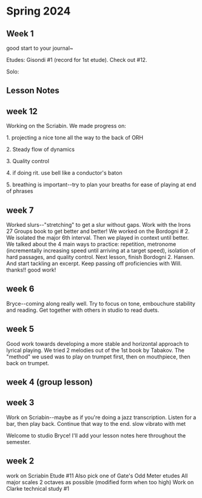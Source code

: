 # Spring 2024

## Week 1

good start to your journal~

Etudes: Gisondi #1 (record for 1st etude). Check out #12.&#x20;

Solo:&#x20;

## Lesson Notes

## week 12

Working on the Scriabin. We made progress on:

1\. projecting a nice tone all the way to the back of ORH

2\. Steady flow of dynamics

3\. Quality control

4\. if doing rit. use bell like a conductor's baton

5\. breathing is important--try to plan your breaths for ease of playing at end of phrases

## week 7

Worked slurs--"stretching" to get a slur without gaps. Work with the Irons 27 Groups book to get better and better!
We worked on the Bordogni # 2. We isolated the major 6th interval. Then we played in context until better. We talked about the 4 main ways to practice: repetition, metronome (incrementally increasing speed until arriving at a target speed), isolation of hard passages, and quality control.
Next lesson, finish Bordogni 2. Hansen. And start tackling an excerpt. Keep passing off proficiencies with Will. thanks!! good work!

## week 6

Bryce--coming along really well. Try to focus on tone, embouchure stability and reading. Get together with others in studio to read duets.

## week 5

Good work towards developing a more stable and horizontal approach to lyrical playing. We tried 2 melodies out of the 1st book by Tabakov. The "method" we used was to play on trumpet first, then on mouthpiece, then back on trumpet.

## week 4 (group lesson)

## week 3

Work on Scriabin--maybe as if you're doing a jazz transcription. Listen for a bar, then play back. Continue that way to the end.
slow vibrato with met

Welcome to studio Bryce! I'll add your lesson notes here throughout the semester.

## week 2

work on Scriabin Etude #11
Also pick one of Gate's Odd Meter etudes
All major scales 2 octaves as possible (modified form when too high)
Work on Clarke technical study #1